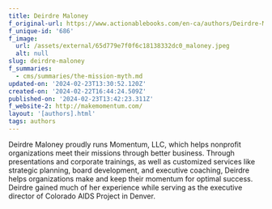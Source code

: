 ```yaml
---
title: Deirdre Maloney
f_original-url: https://www.actionablebooks.com/en-ca/authors/Deirdre-Maloney/
f_unique-id: '686'
f_image:
  url: /assets/external/65d779e7f0f6c18138332dc0_maloney.jpeg
  alt: null
slug: deirdre-maloney
f_summaries:
  - cms/summaries/the-mission-myth.md
updated-on: '2024-02-23T13:30:52.120Z'
created-on: '2024-02-22T16:44:24.509Z'
published-on: '2024-02-23T13:42:23.311Z'
f_website-2: http://makemomentum.com/
layout: '[authors].html'
tags: authors
---
```


Deirdre Maloney proudly runs Momentum, LLC, which helps nonprofit organizations meet their missions through better business. Through presentations and corporate trainings, as well as customized services like strategic planning, board development, and executive coaching, Deirdre helps organizations make and keep their momentum for optimal success. Deirdre gained much of her experience while serving as the executive director of Colorado AIDS Project in Denver.
